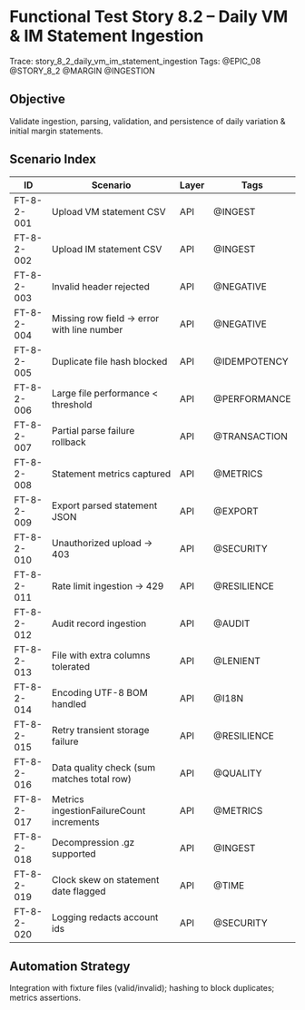 # Functional Test Story 8.2 – Daily VM & IM Statement Ingestion

Trace: story_8_2_daily_vm_im_statement_ingestion
Tags: @EPIC_08 @STORY_8_2 @MARGIN @INGESTION

## Objective
Validate ingestion, parsing, validation, and persistence of daily variation & initial margin statements.

## Scenario Index
| ID | Scenario | Layer | Tags |
|----|----------|-------|------|
| FT-8-2-001 | Upload VM statement CSV | API | @INGEST |
| FT-8-2-002 | Upload IM statement CSV | API | @INGEST |
| FT-8-2-003 | Invalid header rejected | API | @NEGATIVE |
| FT-8-2-004 | Missing row field -> error with line number | API | @NEGATIVE |
| FT-8-2-005 | Duplicate file hash blocked | API | @IDEMPOTENCY |
| FT-8-2-006 | Large file performance < threshold | API | @PERFORMANCE |
| FT-8-2-007 | Partial parse failure rollback | API | @TRANSACTION |
| FT-8-2-008 | Statement metrics captured | API | @METRICS |
| FT-8-2-009 | Export parsed statement JSON | API | @EXPORT |
| FT-8-2-010 | Unauthorized upload -> 403 | API | @SECURITY |
| FT-8-2-011 | Rate limit ingestion -> 429 | API | @RESILIENCE |
| FT-8-2-012 | Audit record ingestion | API | @AUDIT |
| FT-8-2-013 | File with extra columns tolerated | API | @LENIENT |
| FT-8-2-014 | Encoding UTF-8 BOM handled | API | @I18N |
| FT-8-2-015 | Retry transient storage failure | API | @RESILIENCE |
| FT-8-2-016 | Data quality check (sum matches total row) | API | @QUALITY |
| FT-8-2-017 | Metrics ingestionFailureCount increments | API | @METRICS |
| FT-8-2-018 | Decompression .gz supported | API | @INGEST |
| FT-8-2-019 | Clock skew on statement date flagged | API | @TIME |
| FT-8-2-020 | Logging redacts account ids | API | @SECURITY |

## Automation Strategy
Integration with fixture files (valid/invalid); hashing to block duplicates; metrics assertions.
